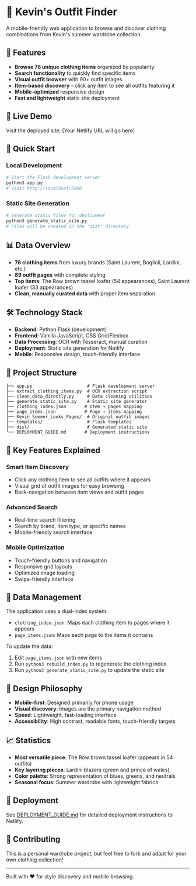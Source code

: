 # 👔 Kevin's Outfit Finder

A mobile-friendly web application to browse and discover clothing combinations from Kevin's summer wardrobe collection.

## 🌟 Features

- **Browse 76 unique clothing items** organized by popularity
- **Search functionality** to quickly find specific items
- **Visual outfit browser** with 90+ outfit images
- **Item-based discovery** - click any item to see all outfits featuring it
- **Mobile-optimized** responsive design
- **Fast and lightweight** static site deployment

## 📱 Live Demo

Visit the deployed site: [Your Netlify URL will go here]

## 🚀 Quick Start

### Local Development
```bash
# Start the Flask development server
python3 app.py
# Visit http://localhost:5000
```

### Static Site Generation
```bash
# Generate static files for deployment
python3 generate_static_site.py
# Files will be created in the 'dist' directory
```

## 📊 Data Overview

- **76 clothing items** from luxury brands (Saint Laurent, Boglioli, Lardini, etc.)
- **89 outfit pages** with complete styling
- **Top items**: The Row brown tassel loafer (54 appearances), Saint Laurent loafer (33 appearances)
- **Clean, manually curated data** with proper item separation

## 🛠️ Technology Stack

- **Backend**: Python Flask (development)
- **Frontend**: Vanilla JavaScript, CSS Grid/Flexbox
- **Data Processing**: OCR with Tesseract, manual curation
- **Deployment**: Static site generation for Netlify
- **Mobile**: Responsive design, touch-friendly interface

## 📁 Project Structure

```
├── app.py                     # Flask development server
├── extract_clothing_items.py  # OCR extraction script
├── clean_data_directly.py     # Data cleaning utilities
├── generate_static_site.py    # Static site generator
├── clothing_index.json       # Item → pages mapping
├── page_items.json           # Page → items mapping
├── Kevin_Summer_Looks_Pages/  # Original outfit images
├── templates/                 # Flask templates
├── dist/                      # Generated static site
└── DEPLOYMENT_GUIDE.md       # Deployment instructions
```

## 🎯 Key Features Explained

### Smart Item Discovery
- Click any clothing item to see all outfits where it appears
- Visual grid of outfit images for easy browsing
- Back-navigation between item views and outfit pages

### Advanced Search
- Real-time search filtering
- Search by brand, item type, or specific names
- Mobile-friendly search interface

### Mobile Optimization
- Touch-friendly buttons and navigation
- Responsive grid layouts
- Optimized image loading
- Swipe-friendly interface

## 🔄 Data Management

The application uses a dual-index system:
- `clothing_index.json`: Maps each clothing item to pages where it appears
- `page_items.json`: Maps each page to the items it contains

To update the data:
1. Edit `page_items.json` with new items
2. Run `python3 rebuild_index.py` to regenerate the clothing index
3. Run `python3 generate_static_site.py` to update the static site

## 🎨 Design Philosophy

- **Mobile-first**: Designed primarily for phone usage
- **Visual discovery**: Images are the primary navigation method
- **Speed**: Lightweight, fast-loading interface
- **Accessibility**: High contrast, readable fonts, touch-friendly targets

## 📈 Statistics

- **Most versatile piece**: The Row brown tassel loafer (appears in 54 outfits)
- **Key layering pieces**: Lardini blazers (green and prince of wales)
- **Color palette**: Strong representation of blues, greens, and neutrals
- **Seasonal focus**: Summer wardrobe with lightweight fabrics

## 🚀 Deployment

See [DEPLOYMENT_GUIDE.md](DEPLOYMENT_GUIDE.md) for detailed deployment instructions to Netlify.

## 🤝 Contributing

This is a personal wardrobe project, but feel free to fork and adapt for your own clothing collection!

---

Built with ❤️ for style discovery and mobile browsing.